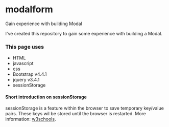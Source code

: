 # modalform
Gain experience with building Modal

I've created this repository to gain some experience with building a Modal.

### This page uses
* HTML
* javascript
* css
* Bootstrap v4.4.1
* jquery v3.4.1
* sessionStorage

#### Short introduction on sessionStorage
sessionStorage is a feature within the browser to  save temporary key/value pairs. These keys wil be stored until the browser is restarted. More information: [w3schools](https://www.w3schools.com/jsref/prop_win_sessionstorage.asp).